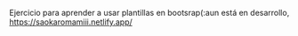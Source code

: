 Ejercicio para aprender a usar plantillas en bootsrap(:aun está en desarrollo, 
https://saokaromamiii.netlify.app/
